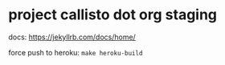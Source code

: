 # project callisto dot org staging

docs: https://jekyllrb.com/docs/home/

force push to heroku: `make heroku-build`
